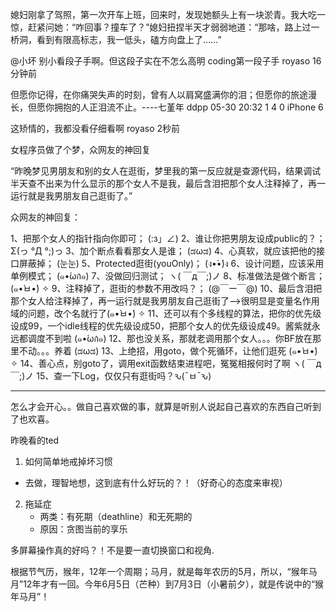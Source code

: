 ---
---


媳妇刚拿了驾照，第一次开车上班，回来时，发现她额头上有一块淤青。我大吃一惊，赶紧问她：“咋回事？撞车了？”媳妇扭捏半天才弱弱地道：“那啥，路上过一桥洞，看到有限高标志，我一低头，磕方向盘上了……”
        
@小坏 别小看段子手啊。但这段子实在不怎么高明
coding第一段子手
royaso 16分钟前

但愿你记得，在你痛哭失声的时刻，曾有人以肩窝盛满你的泪；但愿你的旅途漫长，但愿你拥抱的人正泪流不止。----七堇年
ddpp 05-30 20:32 1 4 0 iPhone 6
        
这矫情的，我都没看仔细看啊
royaso 2秒前 


女程序员做了个梦，众网友的神回复

“昨晚梦见男朋友和别的女人在逛街，梦里我的第一反应就是查源代码，结果调试半天查不出来为什么显示的那个女人不是我，最后含泪把那个女人注释掉了，再一运行就是我男朋友自己逛街了。”

众网友的神回复：

1、把那个女人的指针指向你即可； (:з」∠)
2、谁让你把男朋友设成public的？；Σ(っ °Д °;)っ
3、加个断点看看那女人是谁； (ಡωಡ)
4、心真软，就应该把他的接口屏蔽掉； (눈눈)
5、Protected逛街(youOnly)； (ง•̀•́)ง
6、设计问题，应该采用单例模式； (๑•́ωก̀๑)
7、没做回归测试； ヽ( ￣д￣;)ノ
8、标准做法是做个断言； (๑•̀ㅂ•́) ✧
9、注释掉了，逛街的参数不用改吗？； (@￣ー￣@)
10、最后含泪把那个女人给注释掉了，再一运行就是我男朋友自己逛街了—>很明显是变量名作用域的问题，改个名就行了(๑•̀ㅂ•́) ✧
11、还可以有个多线程的算法，把你的优先级设成99，一个idle线程的优先级设成50，把那个女人的优先级设成49。酱紫就永远都调度不到啦 (๑•́ωก̀๑)
12、那也没关系，那就老调用那个女人。。。你BF放在那里不动。。。养着 (ಡωಡ)
13、上绝招，用goto，做个死循环，让他们逛死 (๑•̀ㅂ•́) ✧
14、善心点，别goto了，调用exit函数结束进程吧，冤冤相报何时了啊 ヽ( ￣д￣;)ノ
15、查一下Log，仅仅只有逛街吗？ԅ(¯ㅂ¯ԅ)

-----

怎么才会开心。。做自己喜欢做的事，就算是听别人说起自己喜欢的东西自己听到了也欢喜。



昨晚看的ted

1. 如何简单地戒掉坏习惯  
  - 去做，理智地想，这到底有什么好玩的？！（好奇心的态度来审视）
2. 拖延症
    - 两类：有死期（deathline）和无死期的
    - 原因：贪图当前的享乐

多屏幕操作真的好吗？！不是要一直切换窗口和视角.



根据节气历，猴年，12年一个周期；马月，就是每年农历的5月，所以，“猴年马月”12年才有一回。今年6月5日（芒种）到7月3日（小暑前夕），就是传说中的“猴年马月”！


